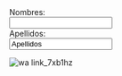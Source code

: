 <form>
  <label for="name">Nombres:</label><br>
  <input type="text" id="name" name= value="tus nombres"><br>
  <label for="lname">Apellidos:</label><br>
  <input type="text" id="lname" name "lname" value="Apellidos"><br>
 </form>
 
![wa link_7xb1hz](https://user-images.githubusercontent.com/99769631/158484524-078d626e-8b95-4834-9d9b-5a673d01bb26.png)
